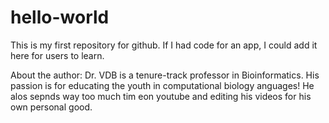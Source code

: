 # hello-world
This is my first repository for github. 
If I had code for an app, I could add it here for users to learn. 

About the author: 
Dr. VDB is a tenure-track professor in Bioinformatics. His passion is for educating the youth in computational biology anguages! He alos sepnds way too much tim eon youtube and editing his videos for his own personal good. 
